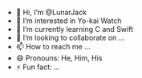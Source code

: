 - 👋 Hi, I’m @LunarJack
- 👀 I’m interested in Yo-kai Watch
- 🌱 I’m currently learning C and Swift
- 💞️ I’m looking to collaborate on ...
- 📫 How to reach me ...
- 😄 Pronouns: He, Him, His
- ⚡ Fun fact: ...

<!---
LunarJack/LunarJack is a ✨ special ✨ repository because its `README.md` (this file) appears on your GitHub profile.
You can click the Preview link to take a look at your changes.
--->
